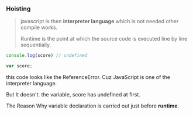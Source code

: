 ### Hoisting

> javascript is then **interpreter language** which is not needed other compile works.
> 
> Runtime is the point at which the source code is executed line by line sequentially.

```javascript
console.log(score) // undefined

var score;
```

this code looks like the ReferenceError. Cuz JavaScript is one of the interpreter language.

But It doesn't.
the variable, score has undefined at first. 

The Reason Why variable declaration is carried out just before **runtime**.




